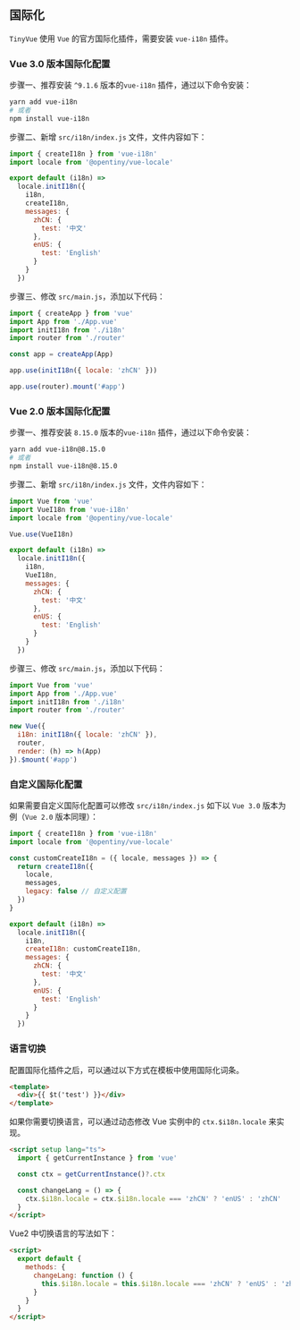 ## 国际化

`TinyVue` 使用 `Vue` 的官方国际化插件，需要安装 `vue-i18n` 插件。

### Vue 3.0 版本国际化配置

步骤一、推荐安装 `^9.1.6` 版本的`vue-i18n` 插件，通过以下命令安装：

```bash
yarn add vue-i18n
# 或者
npm install vue-i18n
```

步骤二、新增 `src/i18n/index.js` 文件，文件内容如下：

```js
import { createI18n } from 'vue-i18n'
import locale from '@opentiny/vue-locale'

export default (i18n) =>
  locale.initI18n({
    i18n,
    createI18n,
    messages: {
      zhCN: {
        test: '中文'
      },
      enUS: {
        test: 'English'
      }
    }
  })
```

步骤三、修改 `src/main.js`，添加以下代码：

```js
import { createApp } from 'vue'
import App from './App.vue'
import initI18n from './i18n'
import router from './router'

const app = createApp(App)

app.use(initI18n({ locale: 'zhCN' }))

app.use(router).mount('#app')
```

### Vue 2.0 版本国际化配置

步骤一、推荐安装 `8.15.0` 版本的`vue-i18n` 插件，通过以下命令安装：

```bash
yarn add vue-i18n@8.15.0
# 或者
npm install vue-i18n@8.15.0
```

步骤二、新增 `src/i18n/index.js` 文件，文件内容如下：

```js
import Vue from 'vue'
import VueI18n from 'vue-i18n'
import locale from '@opentiny/vue-locale'

Vue.use(VueI18n)

export default (i18n) =>
  locale.initI18n({
    i18n,
    VueI18n,
    messages: {
      zhCN: {
        test: '中文'
      },
      enUS: {
        test: 'English'
      }
    }
  })
```

步骤三、修改 `src/main.js`，添加以下代码：

```js
import Vue from 'vue'
import App from './App.vue'
import initI18n from './i18n'
import router from './router'

new Vue({
  i18n: initI18n({ locale: 'zhCN' }),
  router,
  render: (h) => h(App)
}).$mount('#app')
```

### 自定义国际化配置

如果需要自定义国际化配置可以修改 `src/i18n/index.js` 如下以 `Vue 3.0` 版本为例（`Vue 2.0` 版本同理）：

```js
import { createI18n } from 'vue-i18n'
import locale from '@opentiny/vue-locale'

const customCreateI18n = ({ locale, messages }) => {
  return createI18n({
    locale,
    messages,
    legacy: false // 自定义配置
  })
}

export default (i18n) =>
  locale.initI18n({
    i18n,
    createI18n: customCreateI18n,
    messages: {
      zhCN: {
        test: '中文'
      },
      enUS: {
        test: 'English'
      }
    }
  })
```

### 语言切换

配置国际化插件之后，可以通过以下方式在模板中使用国际化词条。

```html
<template>
  <div>{{ $t('test') }}</div>
</template>
```

如果你需要切换语言，可以通过动态修改 Vue 实例中的 `ctx.$i18n.locale` 来实现。

```html
<script setup lang="ts">
  import { getCurrentInstance } from 'vue'

  const ctx = getCurrentInstance()?.ctx

  const changeLang = () => {
    ctx.$i18n.locale = ctx.$i18n.locale === 'zhCN' ? 'enUS' : 'zhCN'
  }
</script>
```

Vue2 中切换语言的写法如下：

```html
<script>
  export default {
    methods: {
      changeLang: function () {
        this.$i18n.locale = this.$i18n.locale === 'zhCN' ? 'enUS' : 'zhCN'
      }
    }
  }
</script>
```
